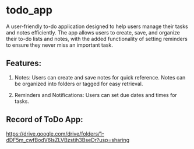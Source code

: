 # todo_app

A user-friendly to-do application designed to help users manage their tasks and notes efficiently. The app allows users to create, save, and organize their to-do lists and notes, with the added functionality of setting reminders to ensure they never miss an important task.

## Features:
1. Notes:
Users can create and save notes for quick reference.
Notes can be organized into folders or tagged for easy retrieval.

2. Reminders and Notifications:
Users can set due dates and times for tasks.

## Record of ToDo App:
https://drive.google.com/drive/folders/1-dDF5m_cwfBodV6IsZLVBzstjh3BseDr?usp=sharing

